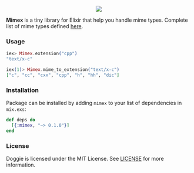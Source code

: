 <p align="center">
<a href="https://github.com/lk-geimfari/mimex/">
  <img src="https://raw.githubusercontent.com/lk-geimfari/mimex/master/logo.png">
</a>
</p>

**Mimex** is a tiny library for Elixir that help you handle mime types. Complete list of mime types defined [here](http://www.iana.org/assignments/media-types/media-types.xhtml).


### Usage

```elixir
iex> Mimex.extension("cpp")
"text/x-c"

iex(1)> Mimex.mime_to_extension("text/x-c")
["c", "cc", "cxx", "cpp", "h", "hh", "dic"]
```


### Installation

Package can be installed by adding `mimex` to your list of dependencies in `mix.exs`:

```elixir
def deps do
  [{:mimex, "~> 0.1.0"}]
end
```

### License
Doggie is licensed under the MIT License. See [LICENSE](https://github.com/lk-geimfari/mimex/blob/master/LICENSE) for more information.
